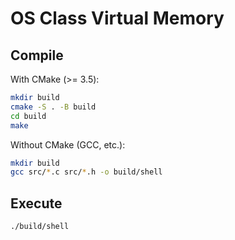 # OS Class Virtual Memory

## Compile

With CMake (>= 3.5):
```bash
mkdir build
cmake -S . -B build
cd build
make
```

Without CMake (GCC, etc.):
```bash
mkdir build
gcc src/*.c src/*.h -o build/shell
```

## Execute

```bash
./build/shell
```
